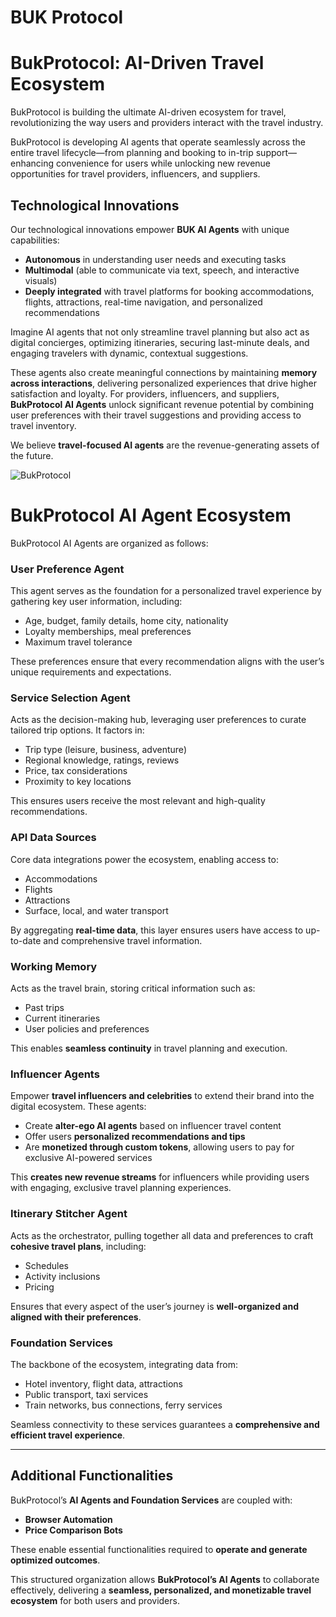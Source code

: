 # BUK Protocol

# BukProtocol: AI-Driven Travel Ecosystem  

BukProtocol is building the ultimate AI-driven ecosystem for travel, revolutionizing the way users and providers interact with the travel industry.  

BukProtocol is developing AI agents that operate seamlessly across the entire travel lifecycle—from planning and booking to in-trip support—enhancing convenience for users while unlocking new revenue opportunities for travel providers, influencers, and suppliers.  

## Technological Innovations  

Our technological innovations empower **BUK AI Agents** with unique capabilities:  
- **Autonomous** in understanding user needs and executing tasks  
- **Multimodal** (able to communicate via text, speech, and interactive visuals)  
- **Deeply integrated** with travel platforms for booking accommodations, flights, attractions, real-time navigation, and personalized recommendations  

Imagine AI agents that not only streamline travel planning but also act as digital concierges, optimizing itineraries, securing last-minute deals, and engaging travelers with dynamic, contextual suggestions.  

These agents also create meaningful connections by maintaining **memory across interactions**, delivering personalized experiences that drive higher satisfaction and loyalty. For providers, influencers, and suppliers, **BukProtocol AI Agents** unlock significant revenue potential by combining user preferences with their travel suggestions and providing access to travel inventory.  

We believe **travel-focused AI agents** are the revenue-generating assets of the future.  

![BukProtocol](https://buk-general-assets-new.s3.ap-south-1.amazonaws.com/buk-images/buk-protocol-ai-agent.webp)

# BukProtocol AI Agent Ecosystem  

BukProtocol AI Agents are organized as follows:  

### **User Preference Agent**  
This agent serves as the foundation for a personalized travel experience by gathering key user information, including:  
- Age, budget, family details, home city, nationality  
- Loyalty memberships, meal preferences  
- Maximum travel tolerance  

These preferences ensure that every recommendation aligns with the user’s unique requirements and expectations.  

### **Service Selection Agent**  
Acts as the decision-making hub, leveraging user preferences to curate tailored trip options. It factors in:  
- Trip type (leisure, business, adventure)  
- Regional knowledge, ratings, reviews  
- Price, tax considerations  
- Proximity to key locations  

This ensures users receive the most relevant and high-quality recommendations.  

### **API Data Sources**  
Core data integrations power the ecosystem, enabling access to:  
- Accommodations  
- Flights  
- Attractions  
- Surface, local, and water transport  

By aggregating **real-time data**, this layer ensures users have access to up-to-date and comprehensive travel information.  

### **Working Memory**  
Acts as the travel brain, storing critical information such as:  
- Past trips  
- Current itineraries  
- User policies and preferences  

This enables **seamless continuity** in travel planning and execution.  

### **Influencer Agents**  
Empower **travel influencers and celebrities** to extend their brand into the digital ecosystem. These agents:  
- Create **alter-ego AI agents** based on influencer travel content  
- Offer users **personalized recommendations and tips**  
- Are **monetized through custom tokens**, allowing users to pay for exclusive AI-powered services  

This **creates new revenue streams** for influencers while providing users with engaging, exclusive travel planning experiences.  

### **Itinerary Stitcher Agent**  
Acts as the orchestrator, pulling together all data and preferences to craft **cohesive travel plans**, including:  
- Schedules  
- Activity inclusions  
- Pricing  

Ensures that every aspect of the user’s journey is **well-organized and aligned with their preferences**.  

### **Foundation Services**  
The backbone of the ecosystem, integrating data from:  
- Hotel inventory, flight data, attractions  
- Public transport, taxi services  
- Train networks, bus connections, ferry services  

Seamless connectivity to these services guarantees a **comprehensive and efficient travel experience**.  

---

## **Additional Functionalities**  
BukProtocol’s **AI Agents and Foundation Services** are coupled with:  
- **Browser Automation**  
- **Price Comparison Bots**  

These enable essential functionalities required to **operate and generate optimized outcomes**.  

This structured organization allows **BukProtocol’s AI Agents** to collaborate effectively, delivering a **seamless, personalized, and monetizable travel ecosystem** for both users and providers.  


